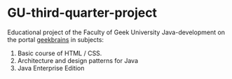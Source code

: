 # GU-third-quarter-project

Educational project of the Faculty of Geek University Java-development on the portal <a href = "https://geekbrains.ru">geekbrains</a>  in subjects:

<ol>
  <li>Basic course of HTML / CSS.</li>
  <li>Architecture and design patterns for Java</li>
  <li>Java Enterprise Edition</li>
</ol>
